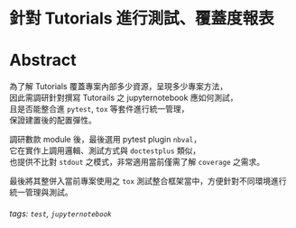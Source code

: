 # 針對 Tutorials 進行測試、覆蓋度報表

# Abstract

為了解 Tutorials 覆蓋專案內部多少資源，呈現多少專案方法，    
因此需調研針對撰寫 Tutorails 之 jupyternotebook 應如何測試，  
且是否能整合進 `pytest`, `tox` 等套件進行統一管理，   
保證建置後的配置彈性。

調研數款 module 後，最後選用 pytest plugin `nbval`，    
它在實作上調用邏輯、測試方式與 `doctestplus` 類似，    
也提供不比對 `stdout` 之模式，非常適用當前僅需了解 `coverage` 之需求。

最後將其整併入當前專案使用之 `tox` 測試整合框架當中，方便針對不同環境進行統一管理與測試。

###### tags: `test`, `jupyternotebook`